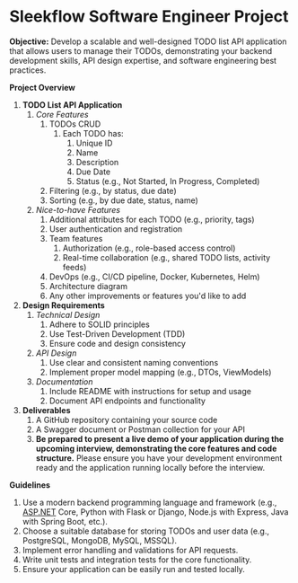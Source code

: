# Sleekflow Software Engineer Project

**Objective:** Develop a scalable and well-designed TODO list API application that allows users to manage their TODOs, demonstrating your backend development skills, API design expertise, and software engineering best practices.

**Project Overview**

1. **TODO List API Application**
    1. *Core Features*
        1. TODOs CRUD
            1. Each TODO has:
                1. Unique ID
                2. Name
                3. Description
                4. Due Date
                5. Status (e.g., Not Started, In Progress, Completed)
        2. Filtering (e.g., by status, due date)
        3. Sorting (e.g., by due date, status, name)
    2. *Nice-to-have Features*
        1. Additional attributes for each TODO (e.g., priority, tags)
        2. User authentication and registration
        3. Team features
            1. Authorization (e.g., role-based access control)
            2. Real-time collaboration (e.g., shared TODO lists, activity feeds)
        4. DevOps (e.g., CI/CD pipeline, Docker, Kubernetes, Helm)
        5. Architecture diagram
        6. Any other improvements or features you'd like to add
2. **Design Requirements**
    1. *Technical Design*
        1. Adhere to SOLID principles
        2. Use Test-Driven Development (TDD)
        3. Ensure code and design consistency
    2. *API Design*
        1. Use clear and consistent naming conventions
        2. Implement proper model mapping (e.g., DTOs, ViewModels)
    3. *Documentation*
        1. Include README with instructions for setup and usage
        2. Document API endpoints and functionality
3. **Deliverables**
    1. A GitHub repository containing your source code
    2. A Swagger document or Postman collection for your API
    3. **Be prepared to present a live demo of your application during the upcoming interview, demonstrating the core features and code structure.** Please ensure you have your development environment ready and the application running locally
    before the interview.

**Guidelines**

1. Use a modern backend programming language and framework (e.g., [ASP.NET](http://ASP.NET) Core, Python with Flask or Django, Node.js with Express, Java with Spring Boot, etc.).
2. Choose a suitable database for storing TODOs and user data (e.g., PostgreSQL, MongoDB, MySQL, MSSQL).
3. Implement error handling and validations for API requests.
4. Write unit tests and integration tests for the core functionality.
5. Ensure your application can be easily run and tested locally.
